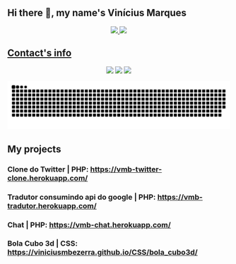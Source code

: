 ## Hi there 👋, my name's Vinícius Marques

<div align="center">
  <a href="https://github.com/viniciusmbezerra">
  <img height="180em" src="https://github-readme-stats.vercel.app/api?username=viniciusmbezerra&show_icons=true&theme=algolia&include_all_commits=true&count_private=true"/>
  <img height="180em" src="https://github-readme-stats.vercel.app/api/top-langs/?username=viniciusmbezerra&layout=compact&langs_count=7&theme=algolia"/>
</div>
  
## Contact's info
<div align="center"> 
  <a href="https://instagram.com/viniciusmarquesbezerra" target="_blank"><img src="https://img.shields.io/badge/-Instagram-%23E4405F?style=for-the-badge&logo=instagram&logoColor=white" target="_blank"></a>
  <a href = "mailto:viniciusmbpro@gmail.com"><img src="https://img.shields.io/badge/-Gmail-%23333?style=for-the-badge&logo=gmail&logoColor=white" target="_blank"></a>
  <a href="https://www.linkedin.com/in/vinicius-marques-85118a227" target="_blank"><img src="https://img.shields.io/badge/-LinkedIn-%230077B5?style=for-the-badge&logo=linkedin&logoColor=white" target="_blank"></a> 
 
  ![Snake animation](https://github.com/viniciusmbezerra/viniciusmbezerra/blob/output/github-contribution-grid-snake.svg)
 
</div>

## My projects

### Clone do Twitter | PHP: https://vmb-twitter-clone.herokuapp.com/
### Tradutor consumindo api do google | PHP: https://vmb-tradutor.herokuapp.com/
### Chat | PHP: https://vmb-chat.herokuapp.com/
### Bola Cubo 3d | CSS: https://viniciusmbezerra.github.io/CSS/bola_cubo3d/
